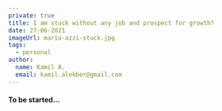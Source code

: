 ```yaml
---
private: true
title: I am stuck without any job and prospect for growth?
date: 27-06-2021
imageUrl: mario-azzi-stuck.jpg
tags:
  - personal
author:
  name: Kamil A.
  email: kamil.alekber@gmail.com
---
```


#### To be started...
